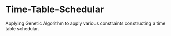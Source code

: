 # Time-Table-Schedular
Applying Genetic Algorithm to apply various constraints constructing a time table schedular.
